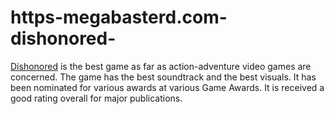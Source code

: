 # https-megabasterd.com-dishonored-
[Dishonored](https://megabasterd.com/dishonored/) is the best game as far as action-adventure video games are concerned. The game has the best soundtrack and the best visuals. It has been nominated for various awards at various Game Awards. It is received a good rating overall for major publications.
